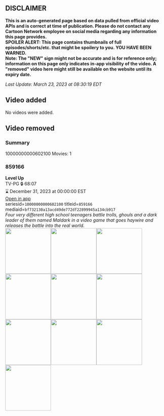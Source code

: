 ## DISCLAIMER
**This is an auto-generated page based on data pulled from official video APIs and is correct at time of publication. Please do not contact any Cartoon Network employee on social media regarding any information this page provides.**  
**SPOILER ALERT: This page contains thumbnails of full episodes/shorts/etc. that might be spoilery to you. YOU HAVE BEEN WARNED.**  
**Note: The "NEW" sign might not be accurate and is for reference only; information on this page only indicates in-app visibility of the video. A "removed" video here might still be available on the website until its expiry date.**  

_Last Update: March 23, 2023 at 08:30:19 EDT_
## Video added
No videos were added.  
## Video removed
### Summary
10000000000602100 Movies: 1  
### 859166
**Level Up**  
TV-PG 🔒 68:07  
⌛ December 31, 2023 at 00:00:00 EST  
[Open in app](https://cnvideo.sercomkc.org/redirector.html?type=cnapp&seriesid=10000000000602100&titleid=859166&mediaid=bf732130a13acd49de772df22899945a134cb917)  
seriesid=`10000000000602100` titleid=`859166` mediaid=`bf732130a13acd49de772df22899945a134cb917`  
_Four very different high school teenagers battle trolls, ghouls and a dark leader of them named Maldark in a video game that goes haywire and releases the battle into the real world._  
<a href="https://s3.amazonaws.com/cartoonorchestrator/859166_001_1280x720.jpg"><img src="https://s3.amazonaws.com/cartoonorchestrator/859166_001_640x360.jpg" height="144px" /></a><a href="https://s3.amazonaws.com/cartoonorchestrator/859166_002_1280x720.jpg"><img src="https://s3.amazonaws.com/cartoonorchestrator/859166_002_640x360.jpg" height="144px" /></a><a href="https://s3.amazonaws.com/cartoonorchestrator/859166_003_1280x720.jpg"><img src="https://s3.amazonaws.com/cartoonorchestrator/859166_003_640x360.jpg" height="144px" /></a><a href="https://s3.amazonaws.com/cartoonorchestrator/859166_004_1280x720.jpg"><img src="https://s3.amazonaws.com/cartoonorchestrator/859166_004_640x360.jpg" height="144px" /></a><a href="https://s3.amazonaws.com/cartoonorchestrator/859166_005_1280x720.jpg"><img src="https://s3.amazonaws.com/cartoonorchestrator/859166_005_640x360.jpg" height="144px" /></a><a href="https://s3.amazonaws.com/cartoonorchestrator/859166_006_1280x720.jpg"><img src="https://s3.amazonaws.com/cartoonorchestrator/859166_006_640x360.jpg" height="144px" /></a><a href="https://s3.amazonaws.com/cartoonorchestrator/859166_007_1280x720.jpg"><img src="https://s3.amazonaws.com/cartoonorchestrator/859166_007_640x360.jpg" height="144px" /></a><a href="https://s3.amazonaws.com/cartoonorchestrator/859166_008_1280x720.jpg"><img src="https://s3.amazonaws.com/cartoonorchestrator/859166_008_640x360.jpg" height="144px" /></a><a href="https://s3.amazonaws.com/cartoonorchestrator/859166_009_1280x720.jpg"><img src="https://s3.amazonaws.com/cartoonorchestrator/859166_009_640x360.jpg" height="144px" /></a><a href="https://s3.amazonaws.com/cartoonorchestrator/859166_010_1280x720.jpg"><img src="https://s3.amazonaws.com/cartoonorchestrator/859166_010_640x360.jpg" height="144px" /></a>
